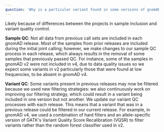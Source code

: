 ```yaml
---
question: 'Why is a particular variant found in some versions of gnomAD but not others?'
---
```


Likely because of differences between the projects in sample inclusion and variant quality control.

**Sample QC**: Not all data from previous call sets are included in each gnomAD release. Most of the samples from prior releases are included during the initial joint calling; however, we make changes to our sample QC process in each release, which always results in the removal of some samples that previously passed QC. For instance, some of the samples in gnomAD v2 were not included in v4, due to data quality issues so we expect some variants in v2 particularly those that were found at low frequencies, to be absent in gnomAD v4.

**Variant QC**: Some variants present in previous releases may now be filtered because we used new filtering strategies: we also continuously work on improving our filtering strategy, which could result in a variant being included in one version but not another. We update our variant QC processes with each release. This means that a variant that was in a previous release could be filtered in our current release. For example, in gnomAD v4, we used a combination of hard filters and an allele-specific version of GATK's Variant Quality Score Recalibration (VQSR) to filter variants rather than the random forest classifier used in v2.
